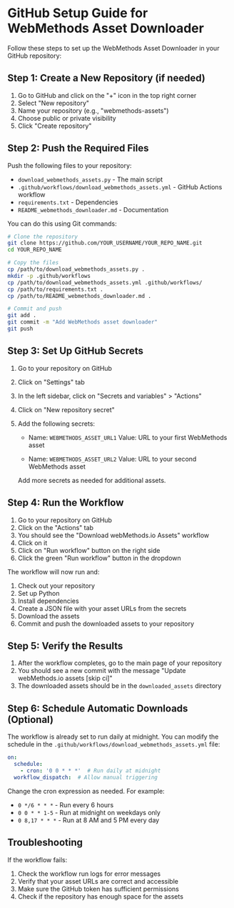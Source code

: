 # GitHub Setup Guide for WebMethods Asset Downloader

Follow these steps to set up the WebMethods Asset Downloader in your GitHub repository:

## Step 1: Create a New Repository (if needed)

1. Go to GitHub and click on the "+" icon in the top right corner
2. Select "New repository"
3. Name your repository (e.g., "webmethods-assets")
4. Choose public or private visibility
5. Click "Create repository"

## Step 2: Push the Required Files

Push the following files to your repository:

- `download_webmethods_assets.py` - The main script
- `.github/workflows/download_webmethods_assets.yml` - GitHub Actions workflow
- `requirements.txt` - Dependencies
- `README_webmethods_downloader.md` - Documentation

You can do this using Git commands:

```bash
# Clone the repository
git clone https://github.com/YOUR_USERNAME/YOUR_REPO_NAME.git
cd YOUR_REPO_NAME

# Copy the files
cp /path/to/download_webmethods_assets.py .
mkdir -p .github/workflows
cp /path/to/download_webmethods_assets.yml .github/workflows/
cp /path/to/requirements.txt .
cp /path/to/README_webmethods_downloader.md .

# Commit and push
git add .
git commit -m "Add WebMethods asset downloader"
git push
```

## Step 3: Set Up GitHub Secrets

1. Go to your repository on GitHub
2. Click on "Settings" tab
3. In the left sidebar, click on "Secrets and variables" > "Actions"
4. Click on "New repository secret"
5. Add the following secrets:

   - Name: `WEBMETHODS_ASSET_URL1`
     Value: URL to your first WebMethods asset
   
   - Name: `WEBMETHODS_ASSET_URL2`
     Value: URL to your second WebMethods asset
   
   Add more secrets as needed for additional assets.

## Step 4: Run the Workflow

1. Go to your repository on GitHub
2. Click on the "Actions" tab
3. You should see the "Download webMethods.io Assets" workflow
4. Click on it
5. Click on "Run workflow" button on the right side
6. Click the green "Run workflow" button in the dropdown

The workflow will now run and:
1. Check out your repository
2. Set up Python
3. Install dependencies
4. Create a JSON file with your asset URLs from the secrets
5. Download the assets
6. Commit and push the downloaded assets to your repository

## Step 5: Verify the Results

1. After the workflow completes, go to the main page of your repository
2. You should see a new commit with the message "Update webMethods.io assets [skip ci]"
3. The downloaded assets should be in the `downloaded_assets` directory

## Step 6: Schedule Automatic Downloads (Optional)

The workflow is already set to run daily at midnight. You can modify the schedule in the `.github/workflows/download_webmethods_assets.yml` file:

```yaml
on:
  schedule:
    - cron: '0 0 * * *'  # Run daily at midnight
  workflow_dispatch:  # Allow manual triggering
```

Change the cron expression as needed. For example:
- `0 */6 * * *` - Run every 6 hours
- `0 0 * * 1-5` - Run at midnight on weekdays only
- `0 8,17 * * *` - Run at 8 AM and 5 PM every day

## Troubleshooting

If the workflow fails:

1. Check the workflow run logs for error messages
2. Verify that your asset URLs are correct and accessible
3. Make sure the GitHub token has sufficient permissions
4. Check if the repository has enough space for the assets